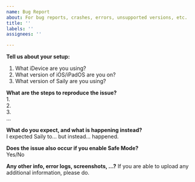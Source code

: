 ```yaml
---
name: Bug Report
about: For bug reports, crashes, errors, unsupported versions, etc.
title: ''
labels: ''
assignees: ''

---
```


**Tell us about your setup:**
1. What iDevice are you using?
2. What version of iOS/iPadOS are you on?
3. What version of Saily are you using?

**What are the steps to reproduce the issue?**  
 1.  
 2.  
 3.  
 ...  
  
**What do you expect, and what is happening instead?**  
I expected Saily to...  but instead...  happened.  
  
**Does the issue also occur if you enable Safe Mode?**  
Yes/No  
  
**Any other info, error logs, screenshots, ...?**
If you are able to upload any additional information, please do.

